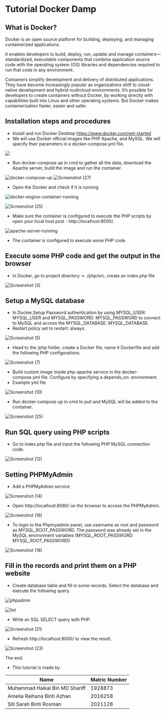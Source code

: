 # Tutorial Docker Damp

## What is Docker?

Docker is an open source platform for building, deploying, and managing containerized applications.

It enables developers to build, deploy, run, update and manage containers—standardized, executable components that combine application source code with the operating system (OS) libraries and dependencies required to run that code in any environment.

Containers simplify development and delivery of distributed applications. They have become increasingly popular as organizations shift to cloud-native development and hybrid multicloud environments. It’s possible for developers to create containers without Docker, by working directly with capabilities built into Linux and other operating systems. But Docker makes containerization faster, easier and safer. 

## Installation steps and procedures

* Install and run Docker Desktop
https://www.docker.com/get-started
*  We will use Docker official images like PHP Apache, and MySQL. We will specify their parameters in a docker-compose.yml file. 

 ![](https://user-images.githubusercontent.com/107705027/174447896-8ae84c55-ff38-4e1e-b891-1b8d8fcbf6c6.jpeg)   
* Run docker-compose up in cmd to gather all the data, download the Apache server, build the image and run the container.
 
![docker-compose-up](https://user-images.githubusercontent.com/107705027/174448169-3e24c646-b626-4005-8055-e47ef9ce75fd.png)
![Screenshot (27)](https://user-images.githubusercontent.com/107705027/174451721-c8a8a9e7-0612-45ad-bd84-6a3a7d1bddc4.png)

* Open the Docker and check if it is running          

![docker-engine-container-running](https://user-images.githubusercontent.com/107705027/174448245-739e22f0-517a-4b93-a294-23dadc01e081.png)

 ![Screenshot (25)](https://user-images.githubusercontent.com/107705027/174451756-af5d92f0-bb33-4f25-bc93-f6a35e7af955.png)

* Make sure the container is configured to execute the PHP scripts by open your local host post -  http://localhost:8000/.

![apache-server-running](https://user-images.githubusercontent.com/107705027/174448291-aa4312f1-58b7-436c-b339-d06c8d35dbe7.png)
* The container is configured to execute some PHP code.


## Execute some PHP code and get the output in the browser
* In Docker, go to project directory ➙ ./php/src, create an index.php file        
                      
                      
![Screenshot (3)](https://user-images.githubusercontent.com/107705027/174448487-550818b9-facf-4196-8b8b-b6717701c06c.png)


## Setup a MySQL database
* In Docker,Setup Password authentication by using MYSQL_USER: MYSQL_USER and MYSQL_PASSWORD: MYSQL_PASSWORD to connect to MySQL and access the MYSQL_DATABASE: MYSQL_DATABASE.
* Restart policy set to restart: always.    
                      
![Screenshot (5)](https://user-images.githubusercontent.com/107705027/174448645-90e87c66-e4c0-4f17-b2cc-f0d385c5a976.png)
* Head to the /php folder, create a Docker file, name it Dockerfile and add the following PHP configurations.

![Screenshot (7)](https://user-images.githubusercontent.com/107705027/174448836-ca2f9674-bd48-4f8a-bacc-fce77840ba20.png)
* Build custom image inside php-apache service in the docker-compose.yml file. Configure by specifying a depends_on: environment.
* Example yml file              
                    
![Screenshot (10)](https://user-images.githubusercontent.com/107705027/174449253-2305257f-4ae1-4cbd-a34d-029418aa18c9.png)
* Run docker-compose up in cmd to pull and MySQL will be added to the container. 

![Screenshot (25)](https://user-images.githubusercontent.com/107705027/174451308-17586fb2-3e6d-4d4e-9aaf-8d688a464ad3.png)

## Run SQL query using PHP scripts
* Go to index.php file and input the following PHP MySQL connection code.                     
 
![Screenshot (12)](https://user-images.githubusercontent.com/107705027/174449532-dfcfa7f9-31b1-447d-8281-3a4a68b0cddd.png)

## Setting PHPMyAdmin
* Add a PHPMyAdmin service                  
 
![Screenshot (14)](https://user-images.githubusercontent.com/107705027/174449642-88b084ee-c5e2-4d62-ae6e-14c91177243c.png)
* Open http://localhost:8080/ on the browser to access the PHPMyAdmin.        
 
![Screenshot (16)](https://user-images.githubusercontent.com/107705027/174449691-90acb154-7dd1-4d0c-b54a-8fef555c7dbb.png)
* To login to the Phpmyadmin panel, use username as root and password as MYSQL_ROOT_PASSWORD. 
The password was already set in the MySQL environment variables (MYSQL_ROOT_PASSWORD: MYSQL_ROOT_PASSWORD)

![Screenshot (18)](https://user-images.githubusercontent.com/107705027/174449800-a490f2d1-fa35-49f9-9816-00cf7fcae3d7.png)

## Fill in the records and print them on a PHP website
* Create database table and fill in some records. Select the database and execute the following query.

![phpadmin](https://user-images.githubusercontent.com/107705027/174450385-145f79a9-966c-4f6f-845b-78022b9cb5e0.jpeg)

![list](https://user-images.githubusercontent.com/107705027/174451391-f95f4728-58d5-486d-a68b-ba5e90830fb3.jpeg)


 * Write an SQL SELECT query with PHP.       
                
  ![Screenshot (21)](https://user-images.githubusercontent.com/107705027/174450547-2426b39a-bb43-4718-99dc-c6693f302674.png)
  * Refresh http://localhost:8000/ to view the result.  
                        
![Screenshot (23)](https://user-images.githubusercontent.com/107705027/174450614-e96610d5-5fc8-4ad9-8b47-92d7038c9655.png)

The end.

* This tutorial is made by 

Name | Matric Number
------------ | -------------
Muhammad Haikal Bin MD Shariff | 1928873
Amelia Raihana Binti Azhan  | 2016258
Siti Sarah Binti Rosman | 2021128

